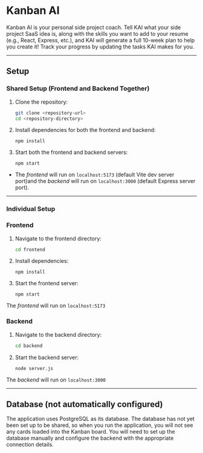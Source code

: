 # **Kanban AI**

Kanban AI is your personal side project coach. Tell KAI what your side project SaaS idea is, along with the skills you want to add to your resume (e.g., React, Express, etc.), and KAI will generate a full 10-week plan to help you create it! Track your progress by updating the tasks KAI makes for you.

---

## **Setup**

### **Shared Setup (Frontend and Backend Together)**
1. Clone the repository:
    ```bash
    git clone <repository-url>
    cd <repository-directory>
    ```
2. Install dependencies for both the frontend and backend:
    ```
    npm install
    ```
3. Start both the frontend and backend servers:
    ```
    npm start
    ```
- The *frontend* will run on `localhost:5173` (default Vite dev server port)and the *backend* will run on `localhost:3000` (default Express server port). 

---

### **Individual Setup**
### **Frontend**
1. Navigate to the frontend directory:
    ```bash
    cd frontend
    ```
2. Install dependencies:
    ```
    npm install
    ```
3. Start the frontend server:
    ```
    npm start
    ```
The *frontend* will run on `localhost:5173`
### **Backend**
1. Navigate to the backend directory:
    ```bash
    cd backend
    ```
3. Start the backend server:
    ```
    node server.js
    ```
The *backend* will run on `localhost:3000`

---

## **Database** (not automatically configured)
The application uses PostgreSQL as its database. The database has not yet been set up to be shared, so when you run the application, you will not see any cards loaded into the Kanban board. You will need to set up the database manually and configure the backend with the appropriate connection details.